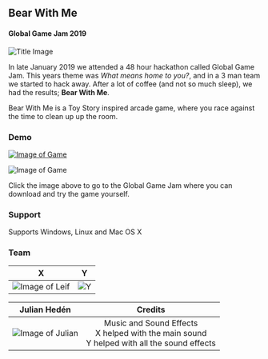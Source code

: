 ## Bear With Me

#### Global Game Jam 2019

![Title Image](https://pjheden.github.io/bearwithme-gamejam-2019/website-images/bwm.png)

In late January 2019 we attended a 48 hour hackathon called Global Game Jam. This years theme was *What means home to you?*, and in a 3 man team we started to hack away. After a lot of coffee (and not so much sleep), we had the results; **Bear With Me**.

Bear With Me is a Toy Story inspired arcade game, where you race against the time to clean up up the room.



### Demo
[![Image of Game](https://pjheden.github.io/bearwithme-gamejam-2019/website-images/game.png)](https://globalgamejam.org/2019/games/bear-me)

![Image of Game](https://pjheden.github.io/bearwithme-gamejam-2019/website-images/story.png)

Click the image above to go to the Global Game Jam where you can download and try the game yourself.

### Support

Supports Windows, Linux and Mac OS X

### Team

|                              X                               |                              Y                               |
| :----------------------------------------------------------: | :----------------------------------------------------------: |
| ![Image of Leif](https://pjheden.github.io/bearwithme-gamejam-2019/website-images/11743680.jpg) | ![Y](https://pjheden.github.io/bearwithme-gamejam-2019/website-images/2291621.png) |

Julian Hedén |        Credits        
:----------: | :-----------:
![Image of Julian](https://pjheden.github.io/bearwithme-gamejam-2019/website-images/12831087.jpg) | Music and Sound Effects<br />X helped with the main sound<br />Y helped with all the sound effects 
